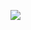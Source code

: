 [![](https://mermaid.ink/img/pako:eNqtU8FOwzAM_RUr561jIC49ICGBQGgwpO1GOZjUXcPapCTOAE37d1xS7QBCaIKc4peXZ-fZ2SrtSlK5CvQSyWq6MLjy2BYWZHXo2WjToWV48u41kP9-IOCmx9PJQBufnSU8h_v5Ygk1cxfyySRwLA2FTIespiYYuzZZZSb0hm3XEHbdxDqmkLRQs9kg0z5FD6b9WBIMqXK4Xt7OoHQ6tmQ5sUr6dvmn-q4uDymvRWOz5wML5JrgBje40N50DJVp6Jcy78QF8GZVM7gK9kJLERoCCCxNCEBvpCMbu_qapW-sYCj5iHVNIREW8zuovGs_o__1pkRG8cbZw9x52EIhY2i5757KJbiez84LNZKdSFLCjo-OT8bT6fi0ULAbQZZl8Ph3E5N7gzcam-YJ9RqqaEXR2WSfJ1uST5T9dKqRasnLNJTyebY9UightEO1JVUYG3lOYXdCxchu8W61ytlHGqnY9Q8b_prKK2wC7T4ANq87pw?type=png)](https://mermaid.live/edit#pako:eNqtU8FOwzAM_RUr561jIC49ICGBQGgwpO1GOZjUXcPapCTOAE37d1xS7QBCaIKc4peXZ-fZ2SrtSlK5CvQSyWq6MLjy2BYWZHXo2WjToWV48u41kP9-IOCmx9PJQBufnSU8h_v5Ygk1cxfyySRwLA2FTIespiYYuzZZZSb0hm3XEHbdxDqmkLRQs9kg0z5FD6b9WBIMqXK4Xt7OoHQ6tmQ5sUr6dvmn-q4uDymvRWOz5wML5JrgBje40N50DJVp6Jcy78QF8GZVM7gK9kJLERoCCCxNCEBvpCMbu_qapW-sYCj5iHVNIREW8zuovGs_o__1pkRG8cbZw9x52EIhY2i5757KJbiez84LNZKdSFLCjo-OT8bT6fi0ULAbQZZl8Ph3E5N7gzcam-YJ9RqqaEXR2WSfJ1uST5T9dKqRasnLNJTyebY9UightEO1JVUYG3lOYXdCxchu8W61ytlHGqnY9Q8b_prKK2wC7T4ANq87pw)
